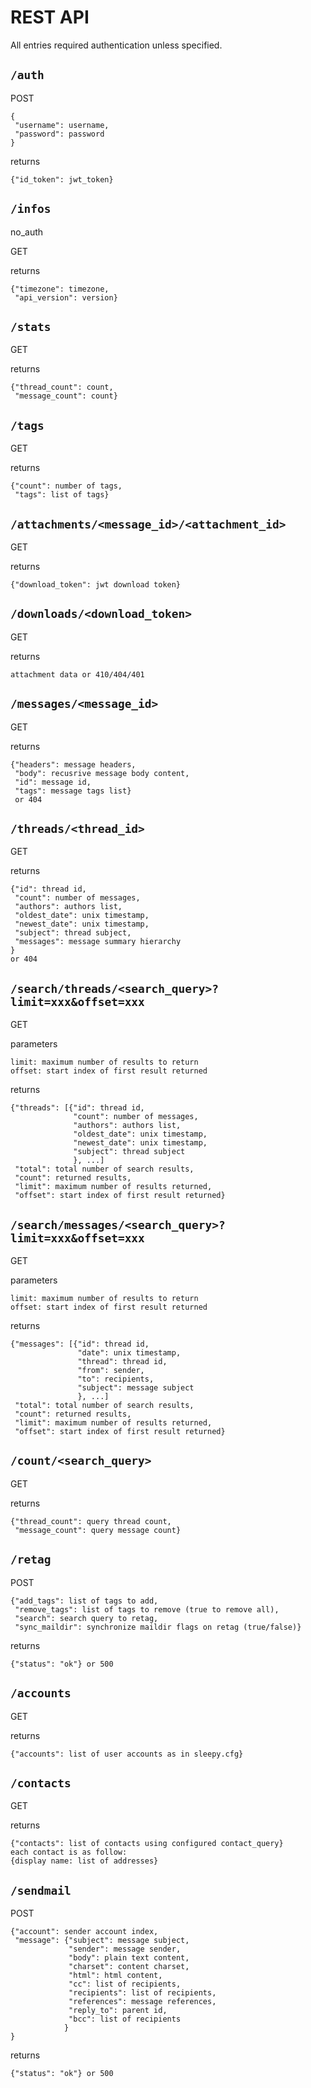 REST API
========

All entries required authentication unless specified.

`/auth`
------
POST

    {
     "username": username,
     "password": password
    }

returns

    {"id_token": jwt_token}

`/infos`
-------
no_auth

GET

returns

    {"timezone": timezone,
     "api_version": version}
     
`/stats`
--------
GET

returns

    {"thread_count": count,
     "message_count": count}
     
`/tags`
-------
GET

returns

    {"count": number of tags,
     "tags": list of tags}
     
`/attachments/<message_id>/<attachment_id>`
------------------------------------------
GET

returns

    {"download_token": jwt download token}

`/downloads/<download_token>`
-----------------------------
GET

returns

    attachment data or 410/404/401

`/messages/<message_id>`
-----------------------
GET

returns

    {"headers": message headers,
     "body": recusrive message body content,
     "id": message id,
     "tags": message tags list}
     or 404

`/threads/<thread_id>`
---------------------
GET

returns

    {"id": thread id,
     "count": number of messages,
     "authors": authors list,
     "oldest_date": unix timestamp,
     "newest_date": unix timestamp,
     "subject": thread subject,
     "messages": message summary hierarchy
    }
    or 404

`/search/threads/<search_query>?limit=xxx&offset=xxx`
-------------------------------
GET

parameters

    limit: maximum number of results to return
    offset: start index of first result returned

returns

    {"threads": [{"id": thread id,
                  "count": number of messages,
                  "authors": authors list,
                  "oldest_date": unix timestamp,
                  "newest_date": unix timestamp,
                  "subject": thread subject
                  }, ...]
     "total": total number of search results,
     "count": returned results,
     "limit": maximum number of results returned,
     "offset": start index of first result returned}

`/search/messages/<search_query>?limit=xxx&offset=xxx`
--------------------------------
GET

parameters

    limit: maximum number of results to return
    offset: start index of first result returned

returns

    {"messages": [{"id": thread id,
                   "date": unix timestamp,
                   "thread": thread id,
                   "from": sender,
                   "to": recipients,
                   "subject": message subject
                   }, ...]
     "total": total number of search results,
     "count": returned results,
     "limit": maximum number of results returned,
     "offset": start index of first result returned}

`/count/<search_query>`
----------------------
GET

returns

    {"thread_count": query thread count,
     "message_count": query message count}

`/retag`
--------
POST

    {"add_tags": list of tags to add,
     "remove_tags": list of tags to remove (true to remove all),
     "search": search query to retag,
     "sync_maildir": synchronize maildir flags on retag (true/false)}

returns

    {"status": "ok"} or 500

`/accounts`
----------
GET

returns

    {"accounts": list of user accounts as in sleepy.cfg}

`/contacts`
----------
GET

returns

    {"contacts": list of contacts using configured contact_query}
    each contact is as follow:
    {display name: list of addresses}

`/sendmail`
----------
POST

    {"account": sender account index,
     "message": {"subject": message subject,
                 "sender": message sender,
                 "body": plain text content,
                 "charset": content charset,
                 "html": html content,
                 "cc": list of recipients,
                 "recipients": list of recipients,
                 "references": message references,
                 "reply_to": parent id,
                 "bcc": list of recipients
                }
    }
    
returns

    {"status": "ok"} or 500
